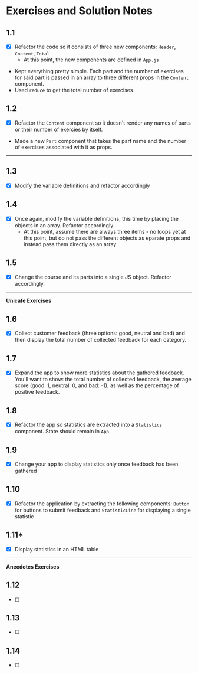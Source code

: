 # Exercises and Solution Notes
## 1.1
- [x] Refactor the code so it consists of three new components: `Header`, `Content`, `Total`
  - At this point, the new components are defined in `App.js`

- Kept everything pretty simple. Each part and the number of exercises for said part is passed in an array to three different props in the `Content` component.
- Used `reduce` to get the total number of exercises

## 1.2
- [x] Refactor the `Content` component so it doesn't render any names of parts or their number of exercies by itself. 

- Made a new `Part` component that takes the part name and the number of exercises associated with it as props.

---

## 1.3
- [x] Modify the variable definitions and refactor accordingly

## 1.4
- [x] Once again, modify the variable definitions, this time by placing the objects in an array. Refactor accordingly.
  - At this point, assume there are always three items - no loops yet at this point, but do not pass the different objects as eparate props and instead pass them directly as an array

## 1.5
- [x] Change the course and its parts into a single JS object. Refactor accordingly.

---
**Unicafe Exercises**
## 1.6
- [x] Collect customer feedback (three options: good, neutral and bad) and then display the total number of collected feedback for each category. 

## 1.7
- [x] Expand the app to show more statistics about the gathered feedback. You'll want to show: the total number of collected feedback, the average score (good: 1, neutral: 0, and bad: -1), as well as the percentage of positive feedback.

## 1.8
- [x] Refactor the app so statistics are extracted into a `Statistics` component. State should remain in `App`

## 1.9
- [x] Change your app to display statistics only once feedback has been gathered

## 1.10
- [x] Refactor the application by extracting the following components: `Button` for buttons to submit feedback and `StatisticLine` for displaying a single statistic

## 1.11*
- [x] Display statistics in an HTML table

---
**Anecdotes Exercises**
## 1.12
- [ ]

## 1.13
- [ ]

## 1.14
- [ ]